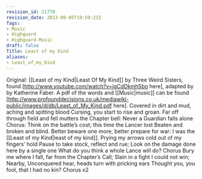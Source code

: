 ```yaml
---
revision_id: 21770
revision_date: 2013-09-05T19:59:23Z
Tags:
- Music
- Highguard
- Highguard-Music
draft: false
Title: Least of my Kind
aliases:
- Least_of_my_Kind
---
```

Original: [[Least of my Kind|Least Of My Kind]] by Three Weird Sisters, found [http://www.youtube.com/watch?v=jgCdDkmh5bo here], adapted by by Katherine Faber.
A pdf of the words and [[Music|music]] can be found [http://www.profounddecisions.co.uk/mediawiki-public/images/d/db/Least_of_My_Kind.pdf here].
Covered in dirt and mud, aching and spitting blood
Cursing, you start to rise and groan.
Far off through field and fell mutters the Chapter bell:
Never a Guardian falls alone
Chorus:
Think on the battle’s cost; this time the Lancer lost
Beaten and broken and blind.
Better beware one more, better prepare for war:
I was the [[Least of my Kind|least of my kind]].
Prying my arrows cold out of my fingers’ hold
Pause to take stock, reflect and rue;
Look on the damage done here by a single one
What do you think a whole Lance will do?
Chorus
Bury me where I fall, far from the Chapter’s Call;
Slain in a fight I could not win;
Nearby, Unconquered hear, heads turn with pricking ears
Thought you, you fool, that I had no kin?
Chorus x2